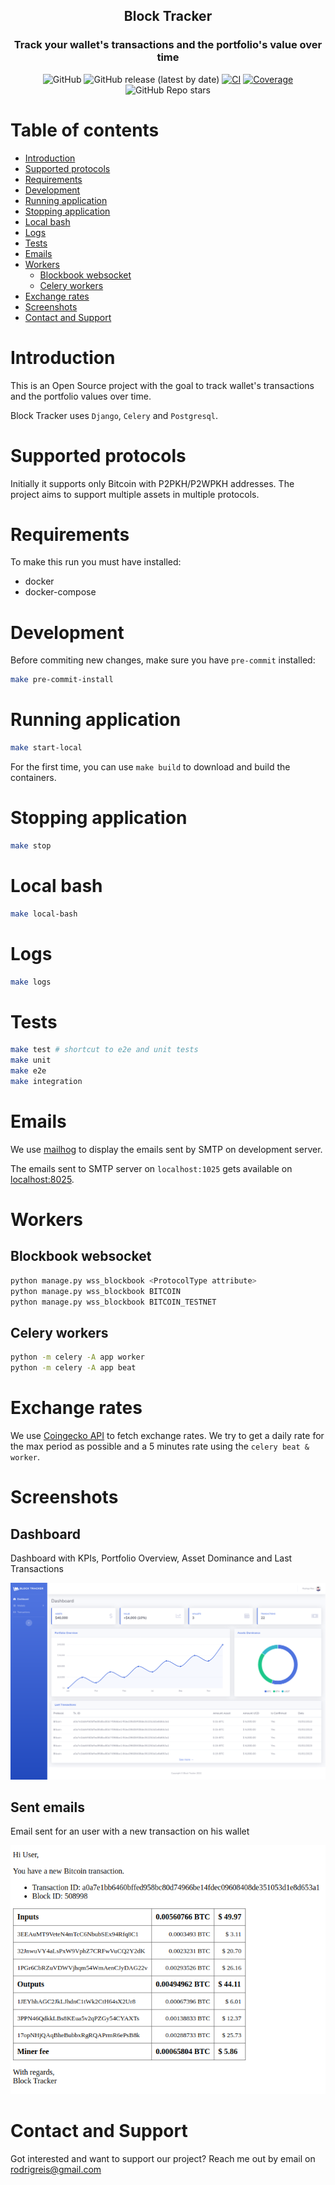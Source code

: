 <div align="center">

## Block Tracker
### Track your wallet's transactions and the portfolio's value over time

![GitHub](https://img.shields.io/github/license/rfreis/block-tracker)
![GitHub release (latest by date)](https://img.shields.io/github/v/release/rfreis/block-tracker)
[![CI](https://github.com/rfreis/block-tracker/actions/workflows/ci.yaml/badge.svg)](https://github.com/rfreis/block-tracker/actions/workflows/ci.yaml)
[![Coverage](https://img.shields.io/codecov/c/github/rfreis/block-tracker/main.svg)](https://codecov.io/github/rfreis/block-tracker?branch=main)
![GitHub Repo stars](https://img.shields.io/github/stars/rfreis/block-tracker)

</div>

# Table of contents

* [Introduction](#introduction)
* [Supported protocols](#supported-protocols)
* [Requirements](#requirements)
* [Development](#development)
* [Running application](#running-application)
* [Stopping application](#stopping-application)
* [Local bash](#local-bash)
* [Logs](#logs)
* [Tests](#tests)
* [Emails](#emails)
* [Workers](#workers)
    * [Blockbook websocket](#blockbook-websocket)
    * [Celery workers](#celery-workers)
* [Exchange rates](#exchange-rates)
* [Screenshots](#screenshots)
* [Contact and Support](#contact-and-support)

# Introduction

This is an Open Source project with the goal to track wallet's transactions and the portfolio values over time.

Block Tracker uses `Django`, `Celery` and `Postgresql`.

# Supported protocols

Initially it supports only Bitcoin with P2PKH/P2WPKH addresses. The project aims to support multiple assets in multiple protocols.

# Requirements

To make this run you must have installed:

* docker
* docker-compose

# Development

Before commiting new changes, make sure you have `pre-commit` installed:

```bash
make pre-commit-install
```

# Running application

```bash
make start-local
```

For the first time, you can use `make build` to download and build the containers.

# Stopping application

```bash
make stop
```

# Local bash

```bash
make local-bash
```

# Logs

```bash
make logs
```

# Tests

```bash
make test # shortcut to e2e and unit tests
make unit
make e2e
make integration
```

# Emails

We use [mailhog](https://github.com/mailhog/MailHog) to display the emails sent by SMTP on development server.

The emails sent to SMTP server on `localhost:1025` gets available on [localhost:8025](http://localhost:8025).

# Workers

## Blockbook websocket

```bash
python manage.py wss_blockbook <ProtocolType attribute>
python manage.py wss_blockbook BITCOIN
python manage.py wss_blockbook BITCOIN_TESTNET
```

## Celery workers

```bash
python -m celery -A app worker
python -m celery -A app beat
```

# Exchange rates

We use [Coingecko API](https://www.coingecko.com/en/api/documentation) to fetch exchange rates. We try to get a daily rate for the max period as possible and a 5 minutes rate using the `celery beat & worker`.

# Screenshots

## Dashboard

Dashboard with KPIs, Portfolio Overview, Asset Dominance and Last Transactions

![Dashboard](screenshots/dashboard.png)

## Sent emails

Email sent for an user with a new transaction on his wallet

![Sent emails](screenshots/email_new_transaction.png)

# Contact and Support

Got interested and want to support our project? Reach me out by email on [rodrigreis@gmail.com](mailto:rodrigreis@gmail.com)
